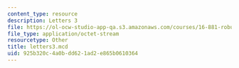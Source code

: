 ```yaml
---
content_type: resource
description: Letters 3
file: https://ol-ocw-studio-app-qa.s3.amazonaws.com/courses/16-881-robust-system-design-summer-1998/925b320c4a0bdd621ad2e865b0610364_letters3.mcd
file_type: application/octet-stream
resourcetype: Other
title: letters3.mcd
uid: 925b320c-4a0b-dd62-1ad2-e865b0610364
---
```

